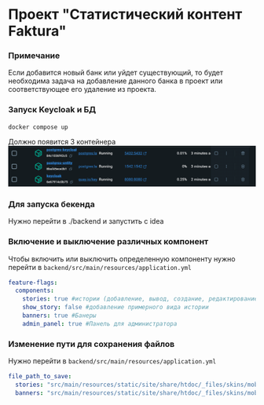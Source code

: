 # Проект "Статистический контент Faktura"

### Примечание

Если добавится новый банк или уйдет существующий, то будет необходима задача на добавление данного банка в проект или соответствующее его удаление из проекта.

### Запуск Keycloak и БД
```angular2html
docker compose up
```
Должно появится 3 контейнера
![./additional_files/img.png](img.png)

### Для запуска бекенда

Нужно перейти в ./backend и запустить с idea

### Включение и выключение различных компонент

Чтобы включить или выключить определенную компоненту нужно перейти в 
``backend/src/main/resources/application.yml``

```yml
feature-flags:
  components:
    stories: true #истории (добавление, вывод, создание, редактирование)
    show_story: false #добавление примерного вида истории
    banners: true #Банеры
    admin_panel: true #Панель для администратора
```

### Изменение пути для сохранения файлов

Нужно перейти в ``backend/src/main/resources/application.yml``

```yml
file_path_to_save:
  stories: "src/main/resources/static/site/share/htdoc/_files/skins/mobws_story/"
  banners: "src/main/resources/static/site/share/htdoc/_files/skins/mobws_banners/"
```

